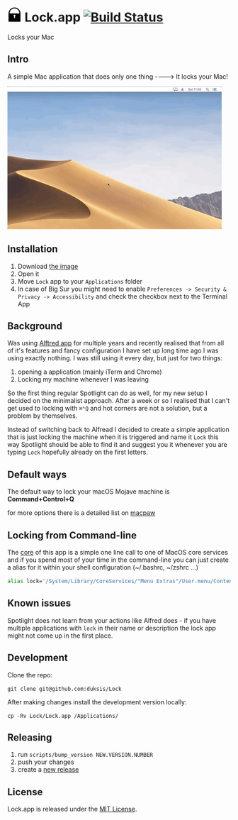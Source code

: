# ![logo](./assets/lock.iconset/icon_32x32.png) Lock.app [![Build Status](https://travis-ci.org/duksis/Lock.svg?branch=master)](https://travis-ci.org/duksis/Lock)

Locks your Mac


## Intro

A simple Mac application that does only one thing
----> It locks your Mac!

![lock through spotlight](./assets/lock_in_action_small.gif)


## Installation

1. Download [the image](https://github.com/duksis/Lock/releases/download/v1.0.2/lock.dmg)
2. Open it
3. Move `Lock` app to your `Applications` folder
4. In case of Big Sur you might need to enable `Preferences -> Security & Privacy -> Accessibility` and check the checkbox next to the Terminal App


## Background

Was using [Alftred app](https://www.alfredapp.com) for multiple years and recently realised that
from all of it's features and fancy configuration I have set up long time ago I was using exactly
nothing. I was still using it every day, but just for two things:
1. opening a application (mainly iTerm and Chrome)
2. Locking my machine whenever I was leaving

So the first thing regular Spotlight can do as well, for my new setup I decided on the minimalist
approach. After a week or so I realised that I can't get used to locking with `⌘⌃Q` and hot corners
are not a solution, but a problem by themselves.

Instead of switching back to Alfread I decided to create a simple application that is just locking
the machine when it is triggered and name it `Lock` this way Spotlight should be able to find
it and suggest you it whenever you are typing `Lock` hopefully already on the first letters.


## Default ways

The default way to lock your macOS Mojave machine is **Command+Control+Q**

for more options there is a detailed list on [macpaw](https://macpaw.com/how-to/lock-mac-screen)


## Locking from Command-line

The [core](./Lock.app/Contents/MacOS/main.command) of this app is a simple one line call to one of MacOS core services
and if you spend most of your time in the command-line you can just create a alias for it
within your shell configuration (~/.bashrc, ~/zshrc ...)

```sh
alias lock='/System/Library/CoreServices/"Menu Extras"/User.menu/Contents/Resources/CGSession -suspend'
```


## Known issues

Spotlight does not learn from your actions like Alfred does - if you have multiple applications
with `lock` in their name or description the lock app might not come up in the first place.


## Development

Clone the repo:
```
git clone git@github.com:duksis/Lock
```

After making changes install the development version locally:
```
cp -Rv Lock/Lock.app /Applications/
```


## Releasing

1. run `scripts/bump_version NEW.VERSION.NUMBER`
2. push your changes
3. create a [new release](https://github.com/duksis/Lock/releases/new)


## License
Lock.app is released under the [MIT License](./LICENSE).
